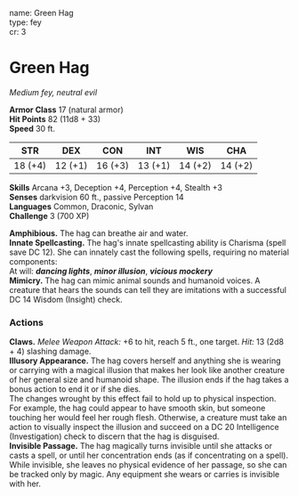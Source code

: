 name: Green Hag    
type: fey    
cr: 3

# Green Hag 
_Medium fey, neutral evil_

**Armor Class** 17 (natural armor)    
**Hit Points** 82 (11d8 + 33)    
**Speed** 30 ft.

| STR     | DEX     | CON     | INT     | WIS     | CHA     |
|---------|---------|---------|---------|---------|---------|
| 18 (+4) | 12 (+1) | 16 (+3) | 13 (+1) | 14 (+2) | 14 (+2) |

**Skills** Arcana +3, Deception +4, Perception +4, Stealth +3    
**Senses** darkvision 60 ft., passive Perception 14    
**Languages** Common, Draconic, Sylvan    
**Challenge** 3 (700 XP) 

**Amphibious.** The hag can breathe air and water.    
**Innate Spellcasting.** The hag's innate spellcasting ability is Charisma (spell save DC 12). She can innately cast the following spells, requiring no material components:    
At will: **_dancing lights_**, **_minor illusion_**, **_vicious mockery_**    
**Mimicry.** The hag can mimic animal sounds and humanoid voices. A creature that hears the sounds can tell they are imitations with a successful DC 14 Wisdom (Insight) check.

### Actions
**Claws.** _Melee Weapon Attack:_ +6 to hit, reach 5 ft., one target. _Hit:_ 13 (2d8 + 4) slashing damage.    
**Illusory Appearance.** The hag covers herself and anything she is wearing or carrying with a magical illusion that makes her look like another creature of her general size and humanoid shape. The illusion ends if the hag takes a bonus action to end it or if she dies.    
The changes wrought by this effect fail to hold up to physical inspection. For example, the hag could appear to have smooth skin, but someone touching her would feel her rough flesh. Otherwise, a creature must take an action to visually inspect the illusion and succeed on a DC 20 Intelligence (Investigation) check to discern that the hag is disguised.    
**Invisible Passage.** The hag magically turns invisible until she attacks or casts a spell, or until her concentration ends (as if concentrating on a spell). While invisible, she leaves no physical evidence of her passage, so she can be tracked only by magic. Any equipment she wears or carries is invisible with her.    
